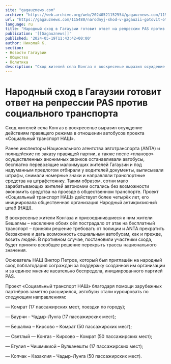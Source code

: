 ```yaml
---
site: "gagauznews.com"
archive: "https://web.archive.org/web/20240521152554/gagauznews.com/115480/narodnyj-shod-v-gagauzii-gotovit-otvet-na-repressii-pas-protiv-sotsialnogo-transporta.html"
url: "https://gagauznews.com/115480/narodnyj-shod-v-gagauzii-gotovit-otvet-na-repressii-pas-protiv-sotsialnogo-transporta.html"
language: ru
title: "Народный сход в Гагаузии готовит ответ на репрессии PAS против социального транспорта"
publication: '[[Gagauznews]]'
published: '2024-05-19T11:43:42+00:00'
author: Николай К.
section:
- Новости Гагаузии
- Общество
- Политика
description: "Сход жителей села Конгаз в воскресенье выразил осуждение действиям правящего режима в отношении автобусов проекта «Социальный транспорт НАШ». Ранее инспекторы Национального агентства автотранспорта (ANTA) и полицейские по заказу правящей партии, а также после «планово» осуществленных анонимных звонков останавливали автобусы, бесплатно перевозящие малоимущих жителей Гагаузии и под надуманным предлогом отбирали у водителей документы, выписывали штрафы, снимали номерные знаки и направляли транспортные средства на штрафстоянку. Таким образом, сотни мало зарабатывающих жителей автономии остались без возможности экономить средства на проезде в общественном транспорте. Проект «Социальный транспорт НАШ» действует более четырёх лет, его инициировала общественная организация Народный антикризисный штаб (НАШ). В воскресенье жители Конгаза […]"
---
```


# Народный сход в Гагаузии готовит ответ на репрессии PAS против социального транспорта

Сход жителей села Конгаз в воскресенье выразил осуждение действиям правящего режима в отношении автобусов проекта «Социальный транспорт НАШ».

Ранее инспекторы Национального агентства автотранспорта (ANTA) и полицейские по заказу правящей партии, а также после «планово» осуществленных анонимных звонков останавливали автобусы, бесплатно перевозящие малоимущих жителей Гагаузии и под надуманным предлогом отбирали у водителей документы, выписывали штрафы, снимали номерные знаки и направляли транспортные средства на штрафстоянку. Таким образом, сотни мало зарабатывающих жителей автономии остались без возможности экономить средства на проезде в общественном транспорте. Проект «Социальный транспорт НАШ» действует более четырёх лет, его инициировала общественная организация Народный антикризисный штаб (НАШ).

В воскресенье жители Конгаза и присоединившиеся к ним жители Бешалмы – население обоих сёл пострадало от атак на бесплатный транспорт – приняли решение требовать от полиции и ANTA прекратить беззаконие и дать возможность социальным автобусам, как и прежде, возить людей. В противном случае, постановили участники схода, будет принято всеобщее решение перекрыть трассы национального значения.

Основатель НАШ Виктор Петров, который был приглашён на народный сход поблагодарил сограждан за поддержку созданной им организации и за единое мнение касательно беспредела, инициированного партией PAS.

Проект «Социальный транспорт НАШ» благодаря помощи зарубежных партнёров заметно расширился, автобусы стали курсировать по следующим направлениям:

— Комрат (17 пассажирских мест, поездки по городу);

— Баурчи – Чадыр-Лунга (17 пассажирских мест);

— Бешалма – Кирсово – Комрат (50 пассажирских мест);

— Светлый — Конгаз – Кирсово – Комрат (50 пассажирских мест);

— Етулия – Чишмикиой – Вулканешты (17 пассажирских мест);

— Копчак – Казаклия – Чадыр-Лунга (50 пассажирских мест).